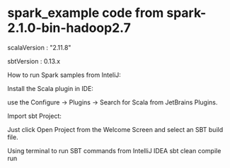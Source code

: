 # spark_example code from spark-2.1.0-bin-hadoop2.7

scalaVersion : "2.11.8"

sbtVersion : 0.13.x

How to run Spark samples from InteliJ:

Install the Scala plugin in IDE:

  use the Configure → Plugins → Search for Scala from JetBrains Plugins.
 
Import sbt Project:
  
  Just click Open Project from the Welcome Screen and select an SBT build file.


Using terminal to run SBT commands from IntelliJ IDEA
  sbt
  clean
  compile
  run
  
  
  
